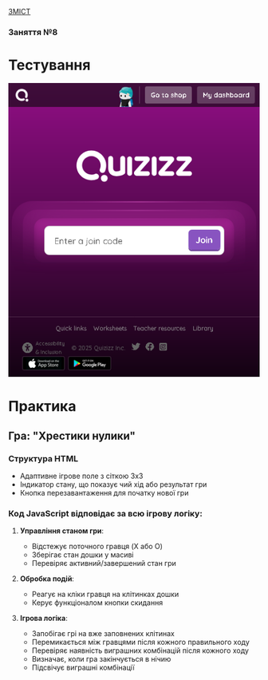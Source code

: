 [ЗМІСТ](../index.md)

### Заняття №8

# Тестування

[![Quizizz](04-Quizizz.png)](https://quizizz.com/join?ref=header_tab&lng=en)


# Практика

## Гра: "Хрестики нулики"

### Структура HTML
- Адаптивне ігрове поле з сіткою 3х3
- Індикатор стану, що показує чий хід або результат гри
- Кнопка перезавантаження для початку нової гри

### Код JavaScript відповідає за всю ігрову логіку:

1. **Управління станом гри**:
   - Відстежує поточного гравця (X або O)
   - Зберігає стан дошки у масиві
   - Перевіряє активний/завершений стан гри

2. **Обробка подій**:
   - Реагує на кліки гравця на клітинках дошки
   - Керує функціоналом кнопки скидання

3. **Ігрова логіка**:
   - Запобігає грі на вже заповнених клітинах
   - Перемикається між гравцями після кожного правильного ходу
   - Перевіряє наявність виграшних комбінацій після кожного ходу
   - Визначає, коли гра закінчується в нічию
   - Підсвічує виграшні комбінації


